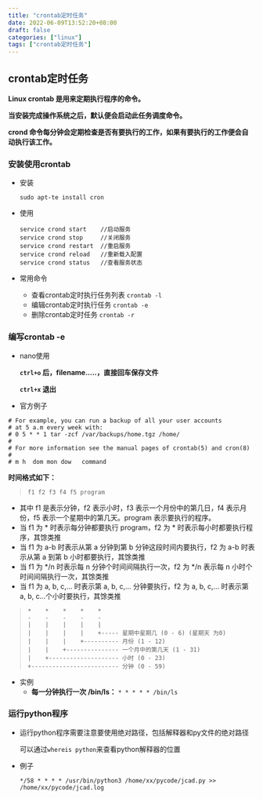 ```yaml
---
title: "crontab定时任务"
date: 2022-06-09T13:52:20+08:00
draft: false
categories: ["linux"]
tags: ["crontab定时任务"]
---
```

## crontab定时任务

**Linux crontab 是用来定期执行程序的命令。**

**当安装完成操作系统之后，默认便会启动此任务调度命令。**

**crond 命令每分钟会定期检查是否有要执行的工作，如果有要执行的工作便会自动执行该工作。**

### 安装使用crontab

- 安装

  ```shell
  sudo apt-te install cron
  ```

- 使用

    ```shell
    service crond start    //启动服务
    service crond stop     //关闭服务
    service crond restart  //重启服务
    service crond reload   //重新载入配置
    service crond status   //查看服务状态
    ```

- 常用命令
  - 查看crontab定时执行任务列表   `crontab -l`
  - 编辑crontab定时执行任务 `crontab -e`
  - 删除crontab定时任务 `crontab -r`

### 编写crontab -e

- nano使用

  **```ctrl+o```  后，filename.....，直接回车保存文件**

  **```ctrl+x``` 退出**

- 官方例子

```shell
# For example, you can run a backup of all your user accounts
# at 5 a.m every week with:
# 0 5 * * 1 tar -zcf /var/backups/home.tgz /home/
# 
# For more information see the manual pages of crontab(5) and cron(8)
# 
# m h  dom mon dow   command

```

**时间格式如下：**

> ```f1 f2 f3 f4 f5 program```

- 其中 f1 是表示分钟，f2 表示小时，f3 表示一个月份中的第几日，f4 表示月份，f5 表示一个星期中的第几天。program 表示要执行的程序。
- 当 f1 为 * 时表示每分钟都要执行 program，f2 为 * 时表示每小时都要执行程序，其馀类推
- 当 f1 为 a-b 时表示从第 a 分钟到第 b 分钟这段时间内要执行，f2 为 a-b 时表示从第 a 到第 b 小时都要执行，其馀类推
- 当 f1 为 */n 时表示每 n 分钟个时间间隔执行一次，f2 为 */n 表示每 n 小时个时间间隔执行一次，其馀类推
- 当 f1 为 a, b, c,... 时表示第 a, b, c,... 分钟要执行，f2 为 a, b, c,... 时表示第 a, b, c...个小时要执行，其馀类推

> ```
> *    *    *    *    *
> -    -    -    -    -
> |    |    |    |    |
> |    |    |    |    +----- 星期中星期几 (0 - 6) (星期天 为0)
> |    |    |    +---------- 月份 (1 - 12) 
> |    |    +--------------- 一个月中的第几天 (1 - 31)
> |    +-------------------- 小时 (0 - 23)
> +------------------------- 分钟 (0 - 59)
> ```

- 实例
  - **每一分钟执行一次 /bin/ls：** ```* * * * * /bin/ls```

### 运行python程序

- 运行python程序需要注意要使用绝对路径，包括解释器和py文件的绝对路径

  可以通过```whereis python```来查看python解释器的位置

- 例子

  ```shell
  */58 * * * * /usr/bin/python3 /home/xx/pycode/jcad.py >> /home/xx/pycode/jcad.log
  ```

  

